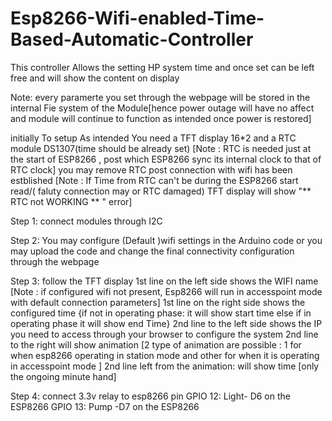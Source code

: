 # Esp8266-Wifi-enabled-Time-Based-Automatic-Controller
This controller Allows the setting HP system time and once set can be left free and will show the content on display

Note: every paramerte you set through the webpage will be stored in the internal Fie system of the Module[hence power outage will have no affect and module will continue to function as intended once power is restored]


initially To setup As intended You need a TFT display 16*2 and a RTC module DS1307(time should be already set)
[Note : RTC is needed just at the start of ESP8266 , post which ESP8266 sync its internal clock to that of RTC clock] you may remove RTC post connection with wifi has been estblished
[Note : If Time from RTC can't be during the ESP8266 start read/( faluty connection may or RTC damaged) TFT display will show "** RTC not WORKING ** " error]

Step 1: connect modules through I2C 

Step 2: You may configure (Default )wifi settings in the Arduino code or you may upload the code and change the final connectivity configuration through the webpage 


Step 3: follow the TFT display 
            1st line on the left side shows the WIFI name [Note : if configured wifi not present, Esp8266 will run in accesspoint mode with default connection parameters]
            1st line on the right side shows the configured time {if not in operating phase: it will show start time else if in operating phase it will show end Time}
            2nd line to the left side shows the IP you need to access through your browser to configure the system
            2nd line to the right will show animation [2 type of animation are possible : 1 for when esp8266 operating in station mode and other for when it is operating in accesspoint mode ]
            2nd line left from the animation: will show time [only the ongoing minute hand]

Step 4: connect 3.3v relay to esp8266 pin 
                        GPIO 12:  Light- D6 on the ESP8266
                        GPIO 13:  Pump -D7 on the ESP8266
                        
 
